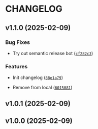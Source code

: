 # CHANGELOG


## v1.1.0 (2025-02-09)

### Bug Fixes

- Try out semantic release bot
  ([`cf282c3`](https://github.com/dankrzeminski32/companion/commit/cf282c3deb426cb96ba0982c355928b4c559290f))

### Features

- Init changelog
  ([`88e1a79`](https://github.com/dankrzeminski32/companion/commit/88e1a79b7e7b4be17def99b431953acb6af77e12))

- Remove from local
  ([`6015081`](https://github.com/dankrzeminski32/companion/commit/6015081dd31f2b81188abe0aa9ee4a7f6c4a8dba))


## v1.0.1 (2025-02-09)


## v1.0.0 (2025-02-09)
